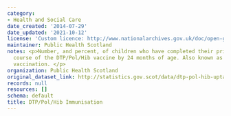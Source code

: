 ```yaml
---
category:
- Health and Social Care
date_created: '2014-07-29'
date_updated: '2021-10-12'
license: 'Custom licence: http://www.nationalarchives.gov.uk/doc/open-government-licence/version/3/'
maintainer: Public Health Scotland
notes: <p>Number, and percent, of children who have completed their primary immunisation
  course of the DTP/Pol/Hib vaccine by 24 months of age. Also known as the '5-in-1'
  vaccination. </p>
organization: Public Health Scotland
original_dataset_link: http://statistics.gov.scot/data/dtp-pol-hib-uptake-by-24-months
records: null
resources: []
schema: default
title: DTP/Pol/Hib Immunisation
---
```

